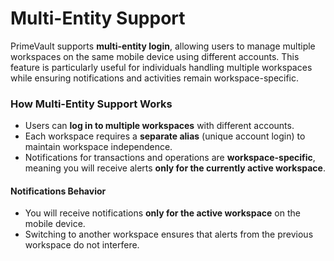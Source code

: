 # Multi-Entity Support

PrimeVault supports **multi-entity login**, allowing users to manage multiple workspaces on the same mobile device using different accounts. This feature is particularly useful for individuals handling multiple workspaces while ensuring notifications and activities remain workspace-specific.

### How Multi-Entity Support Works

* Users can **log in to multiple workspaces** with different accounts.
* Each workspace requires a **separate alias** (unique account login) to maintain workspace independence.
* Notifications for transactions and operations are **workspace-specific**, meaning you will receive alerts **only for the currently active workspace**.

#### **Notifications Behavior**

* You will receive notifications **only for the active workspace** on the mobile device.
* Switching to another workspace ensures that alerts from the previous workspace do not interfere.
